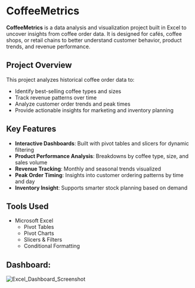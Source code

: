 #  CoffeeMetrics

**CoffeeMetrics** is a data analysis and visualization project built in Excel to uncover insights from coffee order data. It is designed for cafés, coffee shops, or retail chains to better understand customer behavior, product trends, and revenue performance.



##  Project Overview

This project analyzes historical coffee order data to:

- Identify best-selling coffee types and sizes
- Track revenue patterns over time
- Analyze customer order trends and peak times
- Provide actionable insights for marketing and inventory planning




##  Key Features

-  **Interactive Dashboards**: Built with pivot tables and slicers for dynamic filtering
-  **Product Performance Analysis**: Breakdowns by coffee type, size, and sales volume
-  **Revenue Tracking**: Monthly and seasonal trends visualized
-  **Peak Order Timing**: Insights into customer ordering patterns by time and day
-  **Inventory Insight**: Supports smarter stock planning based on demand




##  Tools Used

- Microsoft Excel
  - Pivot Tables
  - Pivot Charts
  - Slicers & Filters
  - Conditional Formatting



## Dashboard:
![Excel_Dashboard_Screenshot](https://ik.imagekit.io/rmlbayysp/1749364051275-Screenshot_2025-06-08_115428_PbySUFIuvv.png)





